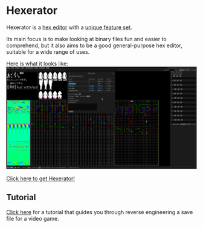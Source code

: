 # Hexerator

Hexerator is a [hex editor](https://en.wikipedia.org/wiki/Hex_editor) with a [unique feature set](./features.md).

Its main focus is to make looking at binary files fun and easier to comprehend, but it also aims
to be a good general-purpose hex editor, suitable for a wide range of uses.

Here is what it looks like:
![screenshot](./screenshots/screenshot.png)

[Click here to get Hexerator!](./get.md)

## Tutorial

[Click here](/tutorial/00-aitd.md) for a tutorial that guides you through reverse engineering
a save file for a video game.